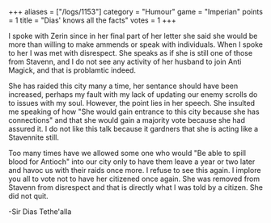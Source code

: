 +++
aliases = ["/logs/1153"]
category = "Humour"
game = "Imperian"
points = 1
title = "Dias' knows all the facts"
votes = 1
+++

I spoke with Zerin since in her final part of her letter she said she would be
more than willing to make ammends or speak with individuals. When I spoke to
her I was met with disrespect. She speaks as if she is still one of those from
Stavenn, and I do not see any activity of her husband to join Anti Magick, and
that is problamtic indeed.

She has raided this city many a time, her sentance should have been increased,
perhaps my fault with my lack of updating our enemy scrolls do to issues with
my soul. However, the point lies in her speech. She insulted me speaking of how
"She would gain entrance to this city because she has connections" and that she
would gain a majority vote because she had assured it. I do not like this talk
because it gardners that she is acting like a Stavennite still.

Too many times have we allowed some one who would "Be able to spill blood for
Antioch" into our city only to have them leave a year or two later and havoc us
with their raids once more. I refuse to see this again. I implore you all to
vote not to have her citizened once again. She was removed from Stavenn from
disrespect and that is directly what I was told by a citizen. She did not quit.

-Sir Dias Tethe'alla